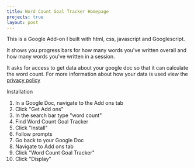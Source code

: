 ```yaml
---
title: Word Count Goal Tracker Homepage
projects: true
layout: post
---
```


This is a Google Add-on I built with html, css, javascript and Googlescript.

It shows you progress bars for how many words you've written overall and how many words you've written in a session.

It asks for access to get data about your google doc so that it can calculate the word count. For more information about how your data is used view the  [privacy policy](http://http://quaiwentt.com/privacy-policy-for-word-count-goal-tracker/)

Installation

1.  In a Google Doc, navigate to the Add ons tab
2.  Click "Get Add ons"
3.  In the search bar type "word count"
4.  Find Word Count Goal Tracker
5.  Click "Install"
6.  Follow prompts
7.  Go back to your Google Doc
8.  Navigate to Add ons tab
9.  Click "Word Count Goal Tracker"
10.  Click "Display"